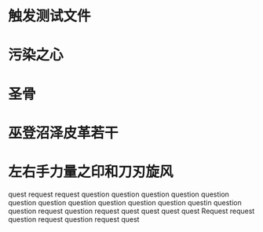 # 触发测试文件

# 污染之心
# 圣骨
# 巫登沼泽皮革若干
# 左右手力量之印和刀刃旋风

quest request request question question question question question question question question question question question questin question question
 request question request quest quest quest quest Request request question request question request quest